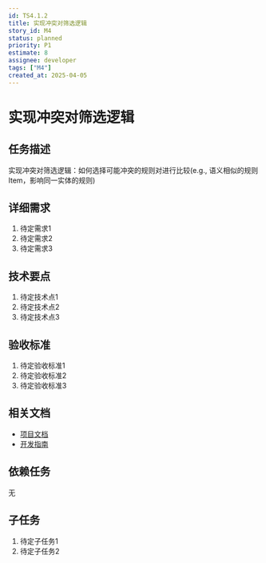 ```yaml
---
id: TS4.1.2
title: 实现冲突对筛选逻辑
story_id: M4
status: planned
priority: P1
estimate: 8
assignee: developer
tags: ["M4"]
created_at: 2025-04-05
---
```


# 实现冲突对筛选逻辑

## 任务描述

实现冲突对筛选逻辑：如何选择可能冲突的规则对进行比较(e.g., 语义相似的规则Item，影响同一实体的规则)

## 详细需求

1. 待定需求1
2. 待定需求2
3. 待定需求3

## 技术要点

1. 待定技术点1
2. 待定技术点2
3. 待定技术点3

## 验收标准

1. 待定验收标准1
2. 待定验收标准2
3. 待定验收标准3

## 相关文档

- [项目文档](../../../docs/README.md)
- [开发指南](../../../docs/development.md)

## 依赖任务

无

## 子任务

1. 待定子任务1
2. 待定子任务2
